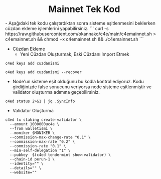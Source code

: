  <h1 align="center">Mainnet Tek Kod</h1>
- Aşağıdaki tek kodu çalıştırdıktan sonra sisteme eşitlenmesini beklerken cüzdan ekleme işlemlerini yapabilirsiniz.
```
curl -s https://raw.githubusercontent.com/okannako/c4e/main/c4emainnet.sh > c4emainnet.sh  && chmod +x c4emainnet.sh  && ./c4emainnet.sh 
```

- Cüzdan Ekleme
  - Yeni Cüzdan Oluşturmak, Eski Cüzdanı Import Etmek
```
c4ed keys add cuzdanismi
```
```
c4ed keys add cuzdanismi --recover
```

- Node'un sisteme eşit olduğunu bu kodla kontrol ediyoruz. Kodu girdiğinizde false sonucunu veriyorsa node sisteme eşitlenmiştir ve validator oluşturma adımına geçebilirsiniz.
```
c4ed status 2>&1 | jq .SyncInfo
```

- Validator Oluşturma
```
c4ed tx staking create-validator \
  --amount 1000000uc4e \
  --from walletismi \
  --moniker $MONIKER \
  --commission-max-change-rate "0.1" \
  --commission-max-rate "0.2" \
  --commission-rate "0.1" \
  --min-self-delegation "1" \
  --pubkey  $(c4ed tendermint show-validator) \
  --chain-id perun-1 \
  --identity="" \
  --details="" \
  --website=""
```
